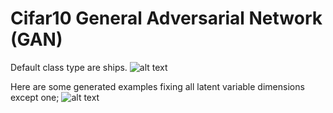 # Cifar10 General Adversarial Network (GAN) 

Default class type are ships.
![alt text](https://github.com/mattdns100689/gan-dalf/blob/master/example.png)

Here are some generated examples fixing all latent variable dimensions except one;
![alt text](https://github.com/mattdns100689/gan-dalf/blob/master/change_dimension.png)

